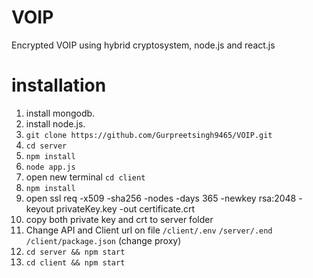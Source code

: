 # VOIP
Encrypted VOIP using hybrid cryptosystem, node.js and react.js
# installation
1. install mongodb.
2. install node.js.
3. `git clone https://github.com/Gurpreetsingh9465/VOIP.git`
4. `cd server`
5. `npm install`
6. `node app.js`
7. open new terminal `cd client`
8. `npm install`
9. open ssl req -x509 -sha256 -nodes -days 365 -newkey rsa:2048 -keyout privateKey.key -out certificate.crt
10. copy both private key and crt to server folder
11. Change API and Client url on file
	`/client/.env`
	`/server/.end`
	`/client/package.json` (change proxy)
12. `cd server && npm start`
13. `cd client && npm start`
